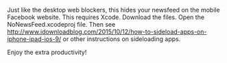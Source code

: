 Just like the desktop web blockers, this hides your newsfeed on the mobile Facebook website. 
This requires Xcode. 
Download the files. 
Open the NoNewsFeed.xcodeproj file. 
Then see http://www.idownloadblog.com/2015/10/12/how-to-sideload-apps-on-iphone-ipad-ios-9/ or other instructions on sideloading apps.

Enjoy the extra productivity!

